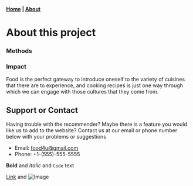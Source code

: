 **[Home](https://ajf01.github.io/Recipe-Recommender-Website/) | [About](https://ajf01.github.io/Recipe-Recommender-Website/about)**

# About this project

### Methods

### Impact

Food is the perfect gateway to introduce oneself to the variety of cuisines that there are to experience, and cooking recipes is just one way through which we can engage with those cultures that they come from.


## Support or Contact

Having trouble with the recommender? Maybe there is a feature you would like us to add to the website? Contact us at our email or phone number below with your problems or suggestions 

- Email: food4u@gmail.com
- Phone: +1-(555)-555-5555


**Bold** and _Italic_ and `Code` text

[Link](url) and ![Image](src)
